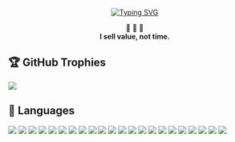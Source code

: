 <p align="center">
  <a href="https://git.io/typing-svg"><img src="https://readme-typing-svg.herokuapp.com?font=Segoe+Script&weight=900&size=32&duration=3200&pause=800&background=4E1DFF00&center=true&vCenter=true&random=false&width=640&height=60&lines=Ronnie+Samaroo;Senior+Full+Stack+Engineer;Langchain+%26+Chatbot+Expert;Crypto+Enthusiast+%26+Web3+Engineer" alt="Typing SVG" /></a>
</p>

<p align="center">
 💎 💎 💎 </br>
<b>
I sell value, not time.
</b>
<br>

</p>

## 🏆 GitHub Trophies

<img src="https://github-profile-trophy.vercel.app/?username=DenverCoder1&column=8&theme=onedark"/>

## 📖 Languages

<div align="left">
  <img src="https://img.shields.io/badge/JavaScript-F7DF1E?style=for-the-badge&logo=javascript&logoColor=black">
  <img src="https://img.shields.io/badge/Python-2CA5E0?style=for-the-badge&logo=python&logoColor=white">
  <img src="https://img.shields.io/badge/React-20232A?style=for-the-badge&logo=react&logoColor=61DAFB">
  <img src="https://img.shields.io/badge/Node.js-339933?style=for-the-badge&logo=nodedotjs&logoColor=white">
  <img src="https://img.shields.io/badge/TypeScript-007ACC?style=for-the-badge&logo=typescript&logoColor=white">
  <img src="https://img.shields.io/badge/Express.js-000000?style=for-the-badge&logo=express&logoColor=white">
  <img src="https://img.shields.io/badge/Django-F7DF1E?style=for-the-badge&logo=django&logoColor=black">
  <img src="https://img.shields.io/badge/Jest-C21325?style=for-the-badge&logo=jest&logoColor=white">
  <img src="https://img.shields.io/badge/Pixi.js-C21325?style=for-the-badge&logo=pixijs&logoColor=white">
  <img src="https://img.shields.io/badge/Java-CC342D?style=for-the-badge&logo=java&logoColor=white">
  <img src="https://img.shields.io/badge/Spring-316192?style=for-the-badge&logo=spring&logoColor=white">
  <img src="https://img.shields.io/badge/Langchain-CC0000?style=for-the-badge&logo=lagnchain&logoColor=white">
  <img src="https://img.shields.io/badge/MongoDB-4EA94B?style=for-the-badge&logo=mongodb&logoColor=white">
  <img src="https://img.shields.io/badge/PostgreSQL-316192?style=for-the-badge&logo=postgresql&logoColor=white">
  <img src="https://img.shields.io/badge/HTML5-E34F26?style=for-the-badge&logo=html5&logoColor=white">
  <img src="https://img.shields.io/badge/CSS3-1572B6?style=for-the-badge&logo=css3&logoColor=white">
  <img src="https://img.shields.io/badge/Selenium-4EA94B?style=for-the-badge&logo=selenium&logoColor=white">
  <img src="https://img.shields.io/badge/AWS-430098?style=for-the-badge&logo=aws&logoColor=white">
  <img src="https://img.shields.io/badge/Docker-2CA5E0?style=for-the-badge&logo=docker&logoColor=white">
  <img src="https://img.shields.io/badge/kubernetes-326ce5.svg?&style=for-the-badge&logo=kubernetes&logoColor=white">
  <img src="https://img.shields.io/badge/Git-F05032?style=for-the-badge&logo=git&logoColor=white">
  <img src="https://img.shields.io/badge/Solidity-3EAAAF?style=for-the-badge&logo=solidity&logoColor=white">
<div/>

